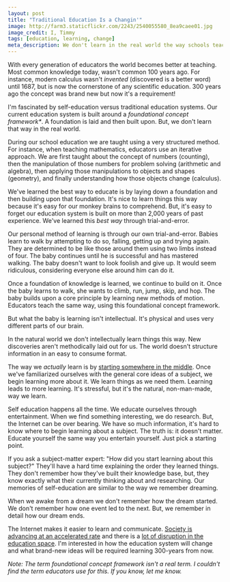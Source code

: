 ```yaml
---
layout: post
title: "Traditional Education Is a Changin'"
image: http://farm3.staticflickr.com/2243/2540055580_8ea9caee01.jpg
image_credit: I, Timmy
tags: [education, learning, change]
meta_description: We don't learn in the real world the way schools teach us. Is education changing to represent the way we learn naturally?
---
```


With every generation of educators the world becomes better at teaching. Most common knowledge today, wasn't common 100 years ago. For instance, modern calculus wasn't _invented_ (discovered is a better word) until 1687, but is now the cornerstone of any scientific education. 300 years ago the concept was brand new but now it's a requirement!

I'm fascinated by self-education versus traditional education systems. Our current education system is built around a _foundational concept framework*_. A foundation is laid and then built upon. But, we don't learn that way in the real world.

During our school education we are taught using a very structured method. For instance, when teaching mathematics, educators use an iterative approach. We are first taught about the concept of numbers (counting), then the manipulation of those numbers for problem solving (arithmetic and algebra), then applying those manipulations to objects and shapes (geometry), and finally understanding how those objects change (calculus).

We've learned the best way to educate is by laying down a foundation and then building upon that foundation. It's nice to learn things this way because it's easy for our monkey brains to comprehend. But, it's easy to forget our education system is built on more than 2,000 years of past experience. We've learned this _best way_ through trial-and-error.

Our personal method of learning is through our own trial-and-error. Babies learn to walk by attempting to do so, falling, getting up and trying again. They are determined to be like those around them using two limbs instead of four. The baby continues until he is successful and has mastered walking. The baby doesn't want to look foolish and give up. It would seem ridiculous, considering everyone else around him can do it.

Once a foundation of knowledge is learned, we continue to build on it. Once the baby learns to walk, she wants to climb, run, jump, skip, and hop. The baby builds upon a core principle by learning new methods of motion. Educators teach the same way, using this foundational concept framework. 

But what the baby is learning isn't intellectual. It's physical and uses very different parts of our brain.

In the natural world we don't intellectually learn things this way. New discoveries aren't methodically laid out for us. The world doesn't structure information in an easy to consume format. 

The way we _actually_ learn is by [starting somewhere in the middle][5]. Once we've familiarized ourselves with the general core ideas of a subject, we begin learning more about it. We learn things as we need them. Learning leads to more learning. It's stressful, but it's the natural, non-man-made, way we learn.

Self education happens all the time. We educate ourselves through entertainment. When we find something interesting, we do research. But, the Internet can be over bearing. We have so much information, it's hard to know where to begin learning about a subject. The truth is: it doesn't matter. Educate yourself the same way you entertain yourself. Just pick a starting point.

If you ask a subject-matter expert: "How did you start learning about this subject?" They'll have a hard time explaining the order they learned things. They don't remember how they've built their knowledge base, but, they know exactly what their currently thinking about and researching. Our memories of self-education are similar to the way we remember dreaming.

When we awake from a dream we don't remember how the dream started. We don't remember how one event led to the next. But, we remember in detail how our dream ends.

The Internet makes it easier to learn and communicate. [Society is advancing at an accelerated rate][3] and there is a [lot of disruption in the education space][4]. I'm interested in how the education system will change and what brand-new ideas will be required learning 300-years from now.

_Note: The term _foundational concept framework_ isn't a real term. I couldn't find the term educators use for this. If you know, let me know._

[1]: http://www.chrisbrogan.com/106/
[2]: http://tommy.ismy.name/
[3]: http://www.time.com/time/magazine/article/0,9171,997268,00.html
[4]: http://innovator.synergiseducation.com/article.php?title=Disruptions_In_Today's_Educational_Space&id=8
[5]: http://www.programmableplanet.com/author.asp?section_id=2016&doc_id=242464
